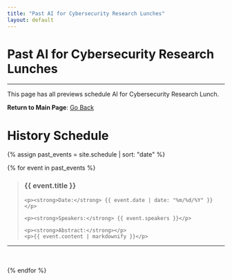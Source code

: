```yaml
---
title: "Past AI for Cybersecurity Research Lunches"
layout: default
---
```


# Past AI for Cybersecurity Research Lunches

---

This page has all previews schedule AI for Cybersecurity Research Lunch.

**Return to Main Page**: [Go Back](/)

# History Schedule

{% assign past_events = site.schedule | sort: "date" %} 

{% for event in past_events %}
<blockquote class="schedule-post">
    <h3><strong>{{ event.title }}</strong></h3>

    <p><strong>Date:</strong> {{ event.date | date: "%m/%d/%Y" }}</p>

    <p><strong>Speakers:</strong> {{ event.speakers }}</p>

    <p><strong>Abstract:</strong></p>
    <p>{{ event.content | markdownify }}</p>
</blockquote>
<hr>
<br><br>
{% endfor %}
